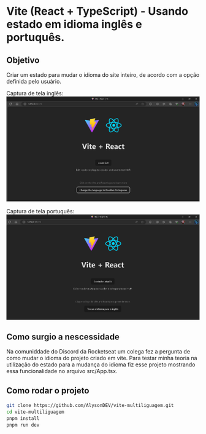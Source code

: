 # Vite (React + TypeScript) - Usando estado em idioma inglês e portuquês.

## Objetivo

Criar um estado para mudar o idioma do site inteiro, de acordo com a opção definida pelo usuário.

Captura de tela inglês:
![print inglês](/assets_github/print-en.png)

Captura de tela portuquês:
![print portuquês](/assets_github/print-pt.png)

## Como surgio a nescessidade

Na comuniddade do Discord da Rocketseat um colega fez a pergunta de como mudar o idioma do projeto criado em vite. Para testar minha teoria na utilização do estado para a mudança do idioma fiz esse projeto mostrando essa funcionalidade no arquivo src/App.tsx.

## Como rodar o projeto

```bash
git clone https://github.com/AlysonDEV/vite-multiliguagem.git
cd vite-multiliguagem
pnpm install
pnpm run dev
```
